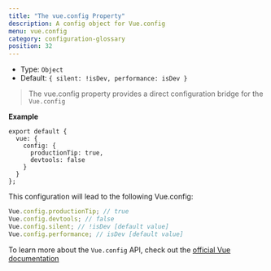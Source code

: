 ```yaml
---
title: "The vue.config Property"
description: A config object for Vue.config
menu: vue.config
category: configuration-glossary
position: 32
---
```


- Type: `Object`
- Default: `{ silent: !isDev, performance: isDev }`

> The vue.config property provides a direct configuration bridge for the `Vue.config`

**Example**

```js{}[nuxt.config.js]
export default {
  vue: {
    config: {
      productionTip: true,
      devtools: false
    }
  }
};
```

This configuration will lead to the following Vue.config:

```js
Vue.config.productionTip; // true
Vue.config.devtools; // false
Vue.config.silent; // !isDev [default value]
Vue.config.performance; // isDev [default value]
```

To learn more about the `Vue.config` API, check out the [official Vue documentation](https://vuejs.org/v2/api/#Global-Config)
